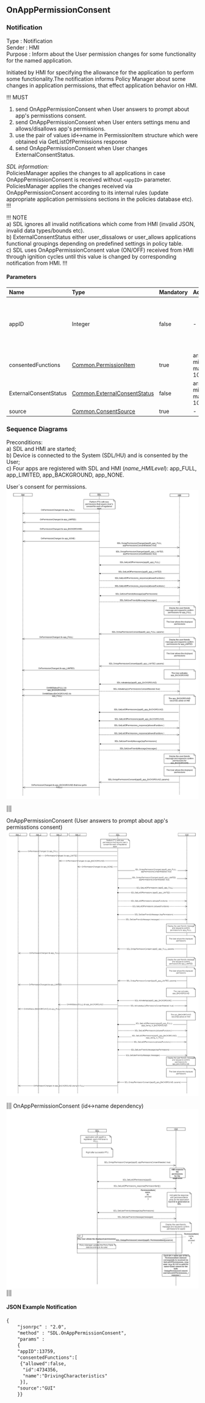 ## OnAppPermissionConsent


### Notification
Type
: Notification  
Sender
: HMI  
Purpose
: Inform about the User permission changes for some functionality for the named application.

Initiated by HMI for specifying the allowance for the application to perform some functionality.The notification informs Policy Manager about some changes in application permissions, that effect application behavior on HMI.  

!!! MUST   
1) send OnAppPermissionConsent when User answers to prompt about app's permisstions consent.  
2) send OnAppPermissionConsent when User enters settings menu and allows/disallows app's permissions.  
3) use the pair of values id<->name in PermissionItem structure which were obtained via GetListOfPermissions response  
4) send OnAppPermissionConsent when User changes ExternalConsentStatus.

_SDL information:_  
PoliciesManager applies the changes to all applications in case OnAppPermissionConsent is received without `<appID>` parameter.
PoliciesManager applies the changes received via OnAppPermissionConsent according to its internal rules (update appropriate application permissions sections in the policies database etc).
!!!

!!! NOTE  
a) SDL ignores all invalid notifications which come from HMI (invalid JSON, invalid data types/bounds etc).  
b) ExternalConsentStatus either user_dissalows or user_allows applications functional groupings depending on predefined settings in policy table.  
c) SDL  uses OnAppPermissionConsent value (ON/OFF) received from HMI through ignition cycles until this value is changed by corresponding notification from HMI.
!!!

#### Parameters

|Name|Type|Mandatory|Additional|Description|
|:---|:---|:--------|:---------|:----------|
|appID|Integer|false|-|Information about the application. See [HMIApplication]. If omitted - allow/disallow all applications.|
|consentedFunctions|[Common.PermissionItem]|true|array: true<br>minsize: 1<br>maxsize: 100|-|
|ExternalConsentStatus|[Common.ExternalConsentStatus]|false|array: true <br>minsize: 1<br>maxsize: 100|-|
|source|[Common.ConsentSource]|true|-|-|

[HMIApplication]: ../../common/structs/#hmiapplication
[Common.PermissionItem]: ../../common/structs/#permissionitem
[Common.ExternalConsentStatus]: ../../common/structs/#externalconsentstatus
[Common.ConsentSource]: ../../common/enums/#consentsource

### Sequence Diagrams

Preconditions:  
a) SDL and HMI are started;   
b) Device is connected to the System (SDL/HU) and is consented by the User;   
c) Four apps are registered with SDL and HMI (_name_HMILevel_): app_FULL, app_LIMITED, app_BACKGROUND, app_NONE.

User\`s consent for permissions.
![OnAppPermissionConsent](./assets/User%60s%20Consent%20for%20permissions.png)

|||

OnAppPermissionConsent (User answers to prompt about app's permisstions consent)   
![OnAppPermissionConsent](./assets/OnAppPermissionConsent.png)

|||
OnAppPermissionConsent (id<->name dependency)
![OnAppPermissionConsent](./assets/OnAppPermissionConsent2.png)
|||

#### JSON Example Notification
```
{
	"jsonrpc" : "2.0",
	"method" : "SDL.OnAppPermissionConsent",
	"params" :  
	{
    "appID":13759,
    "consentedFunctions":[
     {"allowed":false,
      "id":4734356,
      "name":"DrivingCharacteristics"
     }],
    "source":"GUI"
    }}

```
